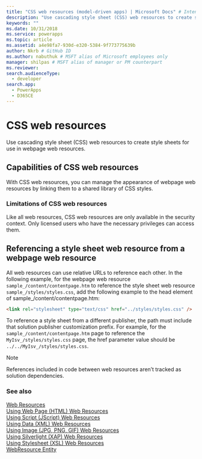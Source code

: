 ```yaml
---
title: "CSS web resources (model-driven apps) | Microsoft Docs" # Intent and product brand in a unique string of 43-59 chars including spaces"
description: "Use cascading style sheet (CSS) web resources to create style sheets for use in webpage web resources. " # 115-145 characters including spaces. This abstract displays in the search result."
keywords: ""
ms.date: 10/31/2018
ms.service: powerapps
ms.topic: article
ms.assetid: a4e98fa7-930d-e320-5384-9f773775639b
author: Nkrb # GitHub ID
ms.author: nabuthuk # MSFT alias of Microsoft employees only
manager: shilpas # MSFT alias of manager or PM counterpart
ms.reviewer: 
search.audienceType: 
  - developer
search.app: 
  - PowerApps
  - D365CE
---
```


# CSS web resources

<!-- https://docs.microsoft.com/dynamics365/customer-engagement/developer/css-web-resources -->

Use cascading style sheet (CSS) web resources to create style sheets for use in webpage web resources.  
  
## Capabilities of CSS web resources  
 With CSS web resources, you can manage the appearance of webpage web resources by linking them to a shared library of CSS styles.  
  
### Limitations of CSS web resources  
 Like all web resources, CSS web resources are only available in the security context. Only licensed users who have the necessary privileges can access them.
  
## Referencing a style sheet web resource from a webpage web resource  
 All web resources can use relative URLs to reference each other. In the following example, for the webpage web resource `sample_/content/contentpage.htm` to reference the style sheet web resource `sample_/styles/styles.css`, add the following example to the head element of sample_/content/contentpage.htm:  
  
```html  
<link rel="stylesheet" type="text/css" href="../styles/styles.css" />  
```  
  
 To reference a style sheet from a different publisher, the path must include that solution publisher customization prefix. For example, for the `sample_/content/contentpage.htm` page to reference the `MyIsv_/styles/styles.css` page, the href parameter value should be `../../MyIsv_/styles/styles.css`.  
  
> [!NOTE]
>  References included in code between web resources aren’t tracked as solution dependencies.  
  
### See also  
 [Web Resources](web-resources.md)   
 [Using Web Page (HTML) Web Resources](webpage-html-web-resources.md)   
 [Using Script (JScript) Web Resources](script-jscript-web-resources.md)   
 [Using Data (XML) Web Resources](data-xml-web-resources.md)   
 [Using Image (JPG, PNG, GIF) Web Resources](image-web-resources.md)   
 [Using Silverlight (XAP) Web Resources](/dynamics365/customer-engagement/developer/silverlight-xap-web-resources)  
 [Using Stylesheet (XSL) Web Resources](stylesheet-xsl-web-resources.md)   
 [WebResource Entity](../common-data-service/reference/entities/webresource.md)
